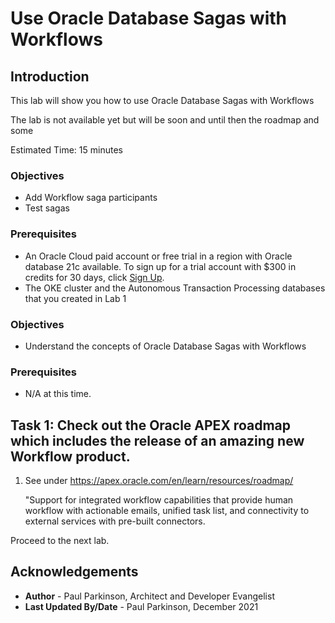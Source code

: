 # Use Oracle Database Sagas with Workflows

## Introduction

This lab will show you how to use Oracle Database Sagas with Workflows

The lab is not available yet but will be soon and until then the roadmap and some 

Estimated Time:  15 minutes


### Objectives

-   Add Workflow saga participants
-   Test sagas 

### Prerequisites

* An Oracle Cloud paid account or free trial in a region with Oracle database 21c available. To sign up for a trial account with $300 in credits for 30 days, click [Sign Up](http://oracle.com/cloud/free).
* The OKE cluster and the Autonomous Transaction Processing databases that you created in Lab 1

### Objectives

-   Understand the concepts of Oracle Database Sagas with Workflows

### Prerequisites

- N/A at this time.

## Task 1: Check out the Oracle APEX roadmap which includes the release of an amazing new Workflow product.

1. See under https://apex.oracle.com/en/learn/resources/roadmap/

    "Support for integrated workflow capabilities that provide human workflow with actionable emails, unified task list, and connectivity to external services with pre-built connectors.



Proceed to the next lab.

## Acknowledgements
* **Author** - Paul Parkinson, Architect and Developer Evangelist
* **Last Updated By/Date** - Paul Parkinson, December 2021
